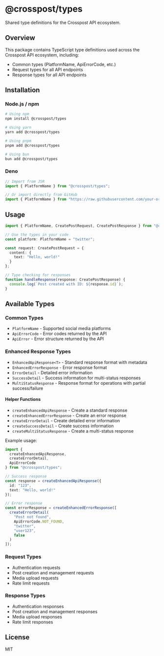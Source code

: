 # @crosspost/types

Shared type definitions for the Crosspost API ecosystem.

## Overview

This package contains TypeScript type definitions used across the Crosspost API ecosystem, including:

- Common types (PlatformName, ApiErrorCode, etc.)
- Request types for all API endpoints
- Response types for all API endpoints

## Installation

### Node.js / npm

```bash
# Using npm
npm install @crosspost/types

# Using yarn
yarn add @crosspost/types

# Using pnpm
pnpm add @crosspost/types

# Using bun
bun add @crosspost/types
```

### Deno

```typescript
// Import from JSR
import { PlatformName } from "@crosspost/types";

// Or import directly from GitHub
import { PlatformName } from "https://raw.githubusercontent.com/your-org/crosspost/main/packages/types/mod.ts";
```

## Usage

```typescript
import { PlatformName, CreatePostRequest, CreatePostResponse } from "@crosspost/types";

// Use the types in your code
const platform: PlatformName = "twitter";

const request: CreatePostRequest = {
  content: {
    text: "Hello, world!"
  }
};

// Type checking for responses
function handleResponse(response: CreatePostResponse) {
  console.log(`Post created with ID: ${response.id}`);
}
```

## Available Types

### Common Types

- `PlatformName` - Supported social media platforms
- `ApiErrorCode` - Error codes returned by the API
- `ApiError` - Error structure returned by the API

### Enhanced Response Types

- `EnhancedApiResponse<T>` - Standard response format with metadata
- `EnhancedErrorResponse` - Error response format
- `ErrorDetail` - Detailed error information
- `SuccessDetail` - Success information for multi-status responses
- `MultiStatusResponse` - Response format for operations with partial success/failure

#### Helper Functions

- `createEnhancedApiResponse` - Create a standard response
- `createEnhancedErrorResponse` - Create an error response
- `createErrorDetail` - Create detailed error information
- `createSuccessDetail` - Create success information
- `createMultiStatusResponse` - Create a multi-status response

Example usage:

```typescript
import { 
  createEnhancedApiResponse, 
  createErrorDetail, 
  ApiErrorCode 
} from "@crosspost/types";

// Success response
const response = createEnhancedApiResponse({
  id: "123",
  text: "Hello, world!"
});

// Error response
const errorResponse = createEnhancedErrorResponse([
  createErrorDetail(
    "Post not found", 
    ApiErrorCode.NOT_FOUND,
    "twitter",
    "user123",
    false
  )
]);
```

### Request Types

- Authentication requests
- Post creation and management requests
- Media upload requests
- Rate limit requests

### Response Types

- Authentication responses
- Post creation and management responses
- Media upload responses
- Rate limit responses

## License

MIT
